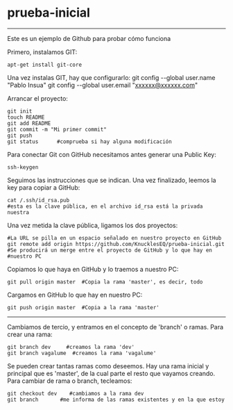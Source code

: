 # prueba-inicial
-----------------

Este es un ejemplo de Github para probar cómo funciona

Primero, instalamos GIT:
	
	apt-get install git-core

Una vez instalas GIT, hay que configurarlo:
	git config --global user.name "Pablo Insua"
	git config --global user.email "xxxxxx@xxxxxx.com"

Arrancar el proyecto:
	
	git init
	touch README
	git add README
	git commit -m "Mi primer commit"
	git push
	git status 		#comprueba si hay alguna modificación

Para conectar Git con GitHub necesitamos antes generar una Public Key:

	ssh-keygen

Seguimos las instrucciones que se indican. Una vez finalizado, leemos la key para copiar a GitHub:
	
	cat /.ssh/id_rsa.pub  
	#esta es la clave pública, en el archivo id_rsa está la privada nuestra

Una vez metida la clave pública, ligamos los dos proyectos:

	#La URL se pilla en un espacio señalado en nuestro proyecto en GitHub
	git remote add origin https://github.com/KnucklesEQ/prueba-inicial.git
	#Se producirá un merge entre el proyecto de GitHub y lo que hay en 
	#nuestro PC

Copiamos lo que haya en GitHub y lo traemos a nuestro PC:

	git pull origin master  #Copia la rama 'master', es decir, todo

Cargamos en GitHub lo que hay en nuestro PC:

	git push origin master  #Copia a la rama 'master'

--------------
Cambiamos de tercio, y entramos en el concepto de 'branch' o ramas. Para crear una rama:
	
	git branch dev     #creamos la rama 'dev'
	git branch vagalume  #creamos la rama 'vagalume'

Se pueden crear tantas ramas como deseemos. Hay una rama inicial y principal que es 'master', de la cual parte el resto que vayamos creando.
Para cambiar de rama o branch, tecleamos:

	git checkout dev	#cambiamos a la rama dev
	git branch		 #me informa de las ramas existentes y en la que estoy

